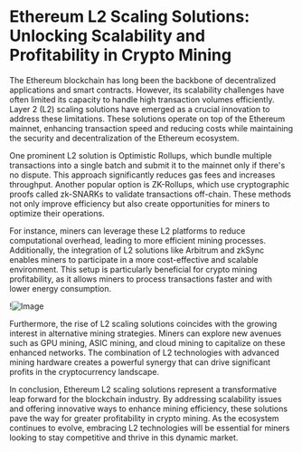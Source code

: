 # Ethereum L2 Scaling Solutions: Unlocking Scalability and Profitability in Crypto Mining

The Ethereum blockchain has long been the backbone of decentralized applications and smart contracts. However, its scalability challenges have often limited its capacity to handle high transaction volumes efficiently. Layer 2 (L2) scaling solutions have emerged as a crucial innovation to address these limitations. These solutions operate on top of the Ethereum mainnet, enhancing transaction speed and reducing costs while maintaining the security and decentralization of the Ethereum ecosystem.

One prominent L2 solution is Optimistic Rollups, which bundle multiple transactions into a single batch and submit it to the mainnet only if there's no dispute. This approach significantly reduces gas fees and increases throughput. Another popular option is ZK-Rollups, which use cryptographic proofs called zk-SNARKs to validate transactions off-chain. These methods not only improve efficiency but also create opportunities for miners to optimize their operations. 

For instance, miners can leverage these L2 platforms to reduce computational overhead, leading to more efficient mining processes. Additionally, the integration of L2 solutions like Arbitrum and zkSync enables miners to participate in a more cost-effective and scalable environment. This setup is particularly beneficial for crypto mining profitability, as it allows miners to process transactions faster and with lower energy consumption.

!![Image](https://github.com/user-attachments/assets/b6e7b7a2-655e-4d44-8baa-20c566a3cb65)

Furthermore, the rise of L2 scaling solutions coincides with the growing interest in alternative mining strategies. Miners can explore new avenues such as GPU mining, ASIC mining, and cloud mining to capitalize on these enhanced networks. The combination of L2 technologies with advanced mining hardware creates a powerful synergy that can drive significant profits in the cryptocurrency landscape.

In conclusion, Ethereum L2 scaling solutions represent a transformative leap forward for the blockchain industry. By addressing scalability issues and offering innovative ways to enhance mining efficiency, these solutions pave the way for greater profitability in crypto mining. As the ecosystem continues to evolve, embracing L2 technologies will be essential for miners looking to stay competitive and thrive in this dynamic market.